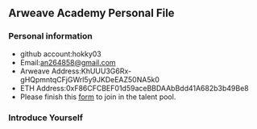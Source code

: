 ## Arweave Academy Personal File

### Personal information

- github account:hokky03
- Email:an264858@gmail.com
- Arweave Address:KhUUU3G6Rx-gHQpmntqCFjGWrl5y9JKDeEAZ50NA5k0
- ETH Address:0xF86CFCBEF01d59aceBBDAAbBdd41A682b3b49Be8
- Please finish this [form](https://docs.google.com/forms/d/e/1FAIpQLSfWA5fIIcBgmRppm3jNz5vmf9Mai_QMVil-2pO4r7YKn_Zhtw/viewform?usp=sf_link) to join in the talent pool.

### Introduce Yourself
